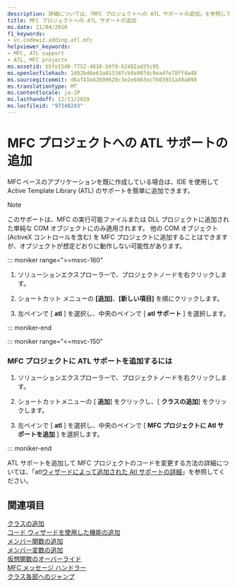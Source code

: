 ```yaml
---
description: 詳細については、「MFC プロジェクトへの ATL サポートの追加」を参照してください。
title: MFC プロジェクトへの ATL サポートの追加
ms.date: 11/04/2016
f1_keywords:
- vc.codewiz.adding.atl.mfc
helpviewer_keywords:
- MFC, ATL support
- ATL, MFC projects
ms.assetid: b5fe15d6-7752-4818-b9f9-62482ad35c95
ms.openlocfilehash: 1d02bd6e63a01334fcb9a907dc9ea4fe78ff4a48
ms.sourcegitcommit: d6af41e42699628c3e2e6063ec7b03931a49a098
ms.translationtype: MT
ms.contentlocale: ja-JP
ms.lasthandoff: 12/11/2020
ms.locfileid: "97248243"
---
```

# <a name="adding-atl-support-to-your-mfc-project"></a>MFC プロジェクトへの ATL サポートの追加

MFC ベースのアプリケーションを既に作成している場合は、IDE を使用して Active Template Library (ATL) のサポートを簡単に追加できます。

> [!NOTE]
> このサポートは、MFC の実行可能ファイルまたは DLL プロジェクトに追加された単純な COM オブジェクトにのみ適用されます。 他の COM オブジェクト (ActiveX コントロールを含む) を MFC プロジェクトに追加することはできますが、オブジェクトが想定どおりに動作しない可能性があります。

::: moniker range=">=msvc-160"

1. ソリューションエクスプローラーで、プロジェクトノードを右クリックします。

1. ショートカット メニューの **[追加]**、**[新しい項目]** を順にクリックします。

1. 左ペインで [ **atl** ] を選択し、中央のペインで [ **atl サポート** ] を選択します。

::: moniker-end

::: moniker range="<=msvc-150"

### <a name="to-add-atl-support-to-your-mfc-project"></a>MFC プロジェクトに ATL サポートを追加するには

1. ソリューションエクスプローラーで、プロジェクトノードを右クリックします。

1. ショートカットメニューの [ **追加**] をクリックし、[ **クラスの追加**] をクリックします。

1. 左ペインで [ **atl** ] を選択し、中央のペインで [ **MFC プロジェクトに Atl サポートを追加** ] を選択します。

::: moniker-end

ATL サポートを追加して MFC プロジェクトのコードを変更する方法の詳細については、「atl[ウィザードによって追加された Atl サポートの詳細](../../mfc/reference/details-of-atl-support-added-by-the-atl-wizard.md)」を参照してください。

## <a name="see-also"></a>関連項目

[クラスの追加](../../ide/adding-a-class-visual-cpp.md)<br/>
[コード ウィザードを使用した機能の追加](../../ide/adding-functionality-with-code-wizards-cpp.md)<br/>
[メンバー関数の追加](../../ide/adding-a-member-function-visual-cpp.md)<br/>
[メンバー変数の追加](../../ide/adding-a-member-variable-visual-cpp.md)<br/>
[仮想関数のオーバーライド](../../ide/overriding-a-virtual-function-visual-cpp.md)<br/>
[MFC メッセージ ハンドラー](../../mfc/reference/adding-an-mfc-message-handler.md)<br/>
[クラス各部へのジャンプ](../../ide/navigate-code-cpp.md)
